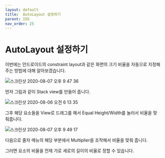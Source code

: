 ```yaml
---
layout: default
title:  AutoLayout 설정하기
parent: IOS
nav_order: 25
---
```


# AutoLayout 설정하기

이번에는 안드로이드의 constraint layout과 같은 화면의 크기 비율을 자동으로 지정해주는 방법에 대해 알아보겠습니다.

![스크린샷 2020-08-07 오후 9 47 36](https://user-images.githubusercontent.com/16849874/89646930-a1b90380-d8f7-11ea-92c2-3491a6ffb06f.png)

먼저 그림과 같이 Stack view를 만들어 줍니다.

![스크린샷 2020-08-06 오전 6 13 35](https://user-images.githubusercontent.com/16849874/89646889-8fd76080-d8f7-11ea-997a-ffbd3bb1e32f.png)

그후 해당 요소들을 View로 드래그를 해서 Equal Height/Width를 눌러서 비율을 맞춰줍니다.

![스크린샷 2020-08-07 오후 9 49 17](https://user-images.githubusercontent.com/16849874/89647044-d9c04680-d8f7-11ea-9de4-648569b8ebcb.png)

다음으로 줄자 메뉴의 해당 부분에서 Multiplier을 조작해서 비율을 맞춰 줍니다.

그러면 요소의 비율을 전제 가로 세로의 길이의 비율로 정할 수 있습니다.